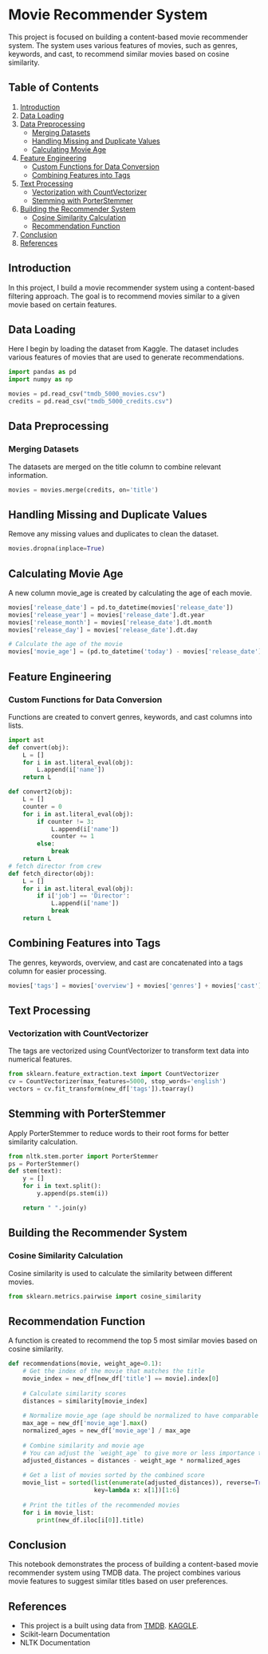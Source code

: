 # Movie Recommender System

This project is focused on building a content-based movie recommender system. The system uses various features of movies, such as genres, keywords, and cast, to recommend similar movies based on cosine similarity.

## Table of Contents
1. [Introduction](#introduction)
2. [Data Loading](#data-loading)
3. [Data Preprocessing](#data-preprocessing)
    - [Merging Datasets](#merging-datasets)
    - [Handling Missing and Duplicate Values](#handling-missing-and-duplicate-values)
    - [Calculating Movie Age](#calculating-movie-age)
4. [Feature Engineering](#feature-engineering)
    - [Custom Functions for Data Conversion](#custom-functions-for-data-conversion)
    - [Combining Features into Tags](#combining-features-into-tags)
5. [Text Processing](#text-processing)
    - [Vectorization with CountVectorizer](#vectorization-with-count-vectorizer)
    - [Stemming with PorterStemmer](#stemming-with-porter-stemmer)
6. [Building the Recommender System](#building-the-recommender-system)
    - [Cosine Similarity Calculation](#cosine-similarity-calculation)
    - [Recommendation Function](#recommendation-function)
7. [Conclusion](#conclusion)
8. [References](#references)

## Introduction

In this project, I build a movie recommender system using a content-based filtering approach. The goal is to recommend movies similar to a given movie based on certain features.

## Data Loading

Here I begin by loading the dataset from Kaggle. The dataset includes various features of movies that are used to generate recommendations.

```python
import pandas as pd
import numpy as np

movies = pd.read_csv("tmdb_5000_movies.csv")
credits = pd.read_csv("tmdb_5000_credits.csv")
```

## Data Preprocessing
### Merging Datasets
The datasets are merged on the title column to combine relevant information.
```python
movies = movies.merge(credits, on='title')
```
## Handling Missing and Duplicate Values
Remove any missing values and duplicates to clean the dataset.
```python
movies.dropna(inplace=True)
```
## Calculating Movie Age
A new column movie_age is created by calculating the age of each movie.
```python
movies['release_date'] = pd.to_datetime(movies['release_date'])
movies['release_year'] = movies['release_date'].dt.year
movies['release_month'] = movies['release_date'].dt.month
movies['release_day'] = movies['release_date'].dt.day

# Calculate the age of the movie
movies['movie_age'] = (pd.to_datetime('today') - movies['release_date']).dt.days
```
## Feature Engineering
### Custom Functions for Data Conversion
Functions are created to convert genres, keywords, and cast columns into lists.
```python
import ast
def convert(obj):
    L = []
    for i in ast.literal_eval(obj):
        L.append(i['name'])
    return L

def convert2(obj):
    L = []
    counter = 0
    for i in ast.literal_eval(obj):
        if counter != 3:
            L.append(i['name'])
            counter += 1
        else:
            break
    return L
# fetch director from crew
def fetch_director(obj):
    L = []
    for i in ast.literal_eval(obj):
        if i['job'] == 'Director':
            L.append(i['name'])
            break
    return L
```
## Combining Features into Tags
The genres, keywords, overview, and cast are concatenated into a tags column for easier processing.
```python
movies['tags'] = movies['overview'] + movies['genres'] + movies['cast'] + movies['crew']
```
## Text Processing
### Vectorization with CountVectorizer
The tags are vectorized using CountVectorizer to transform text data into numerical features.
```python
from sklearn.feature_extraction.text import CountVectorizer
cv = CountVectorizer(max_features=5000, stop_words='english')
vectors = cv.fit_transform(new_df['tags']).toarray()
```
## Stemming with PorterStemmer
Apply PorterStemmer to reduce words to their root forms for better similarity calculation.
```python
from nltk.stem.porter import PorterStemmer
ps = PorterStemmer()
def stem(text):
    y = []
    for i in text.split():
        y.append(ps.stem(i))

    return " ".join(y)
```
## Building the Recommender System
### Cosine Similarity Calculation
Cosine similarity is used to calculate the similarity between different movies.
```python
from sklearn.metrics.pairwise import cosine_similarity
```
## Recommendation Function
A function is created to recommend the top 5 most similar movies based on cosine similarity.
```python
def recommendations(movie, weight_age=0.1):
    # Get the index of the movie that matches the title
    movie_index = new_df[new_df['title'] == movie].index[0]
    
    # Calculate similarity scores
    distances = similarity[movie_index]
    
    # Normalize movie_age (age should be normalized to have comparable influence)
    max_age = new_df['movie_age'].max()
    normalized_ages = new_df['movie_age'] / max_age
    
    # Combine similarity and movie age
    # You can adjust the `weight_age` to give more or less importance to movie age
    adjusted_distances = distances - weight_age * normalized_ages
    
    # Get a list of movies sorted by the combined score
    movie_list = sorted(list(enumerate(adjusted_distances)), reverse=True, 
                        key=lambda x: x[1])[1:6]
    
    # Print the titles of the recommended movies
    for i in movie_list:
        print(new_df.iloc[i[0]].title)
```
## Conclusion
This notebook demonstrates the process of building a content-based movie recommender system using TMDB data. The project combines various movie features to suggest similar titles based on user preferences.

## References
- This project is a  built using data from [TMDB](https://www.themoviedb.org/). [KAGGLE](https://www.kaggle.com/datasets/tmdb/tmdb-movie-metadata).
- Scikit-learn Documentation
- NLTK Documentation
